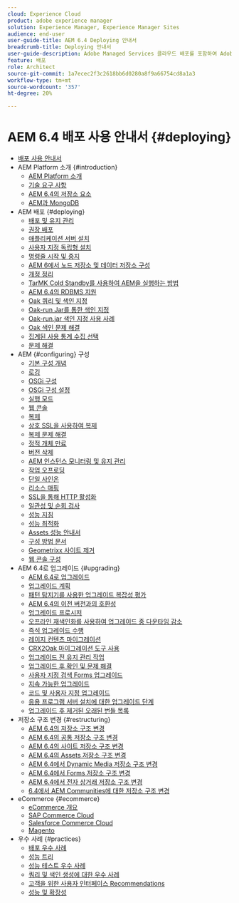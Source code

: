 ```yaml
---
cloud: Experience Cloud
product: adobe experience manager
solution: Experience Manager, Experience Manager Sites
audience: end-user
user-guide-title: AEM 6.4 Deploying 안내서
breadcrumb-title: Deploying 안내서
user-guide-description: Adobe Managed Services 클라우드 배포를 포함하여 Adobe Experience Manager 6.4의 설치, 배포 및 아키텍처에 대해 자세히 알아봅니다.
feature: 배포
role: Architect
source-git-commit: 1a7ecec2f3c2618bb6d0280a8f9a66754cd8a1a3
workflow-type: tm+mt
source-wordcount: '357'
ht-degree: 20%

---
```



# AEM 6.4 배포 사용 안내서 {#deploying}

+ [배포 사용 안내서](home.md)
+ AEM Platform 소개 {#introduction}
   + [AEM Platform 소개](platform.md)
   + [기술 요구 사항](technical-requirements.md)
   + [AEM 6.4의 저장소 요소](storage-elements-in-aem-6.md)
   + [AEM과 MongoDB](aem-with-mongodb.md)
+ AEM 배포 {#deploying}
   + [배포 및 유지 관리](deploy.md)
   + [권장 배포](recommended-deploys.md)
   + [애플리케이션 서버 설치](application-server-install.md)
   + [사용자 지정 독립형 설치](custom-standalone-install.md)
   + [명령줄 시작 및 중지](command-line-start-and-stop.md)
   + [AEM 6에서 노드 저장소 및 데이터 저장소 구성](data-store-config.md)
   + [개정 정리](revision-cleanup.md)
   + [TarMK Cold Standby를 사용하여 AEM을 실행하는 방법](tarmk-cold-standby.md)
   + [AEM 6.4의 RDBMS 지원](rdbms-support-in-aem.md)
   + [Oak 쿼리 및 색인 지정](queries-and-indexing.md)
   + [Oak-run Jar를 통한 색인 지정](indexing-via-the-oak-run-jar.md)
   + [Oak-run.jar 색인 지정 사용 사례](oak-run-indexing-usecases.md)
   + [Oak 색인 문제 해결](troubleshooting-oak-indexes.md)
   + [집계된 사용 통계 수집 선택](opt-in-aggregated-usage-statistics.md)
   + [문제 해결](troubleshooting.md)
+ AEM {#configuring} 구성
   + [기본 구성 개념](configuring.md)
   + [로깅](configure-logging.md)
   + [OSGi 구성](configuring-osgi.md)
   + [OSGi 구성 설정](osgi-configuration-settings.md)
   + [실행 모드](configure-runmodes.md)
   + [웹 콘솔](web-console.md)
   + [복제](replication.md)
   + [상호 SSL을 사용하여 복제](mssl-replication.md)
   + [복제 문제 해결](troubleshoot-rep.md)
   + [정적 개체 만료](expiration-static-objects.md)
   + [버전 삭제](version-purging.md)
   + [AEM 인스턴스 모니터링 및 유지 관리](monitoring-and-maintaining.md)
   + [작업 오프로딩](offloading.md)
   + [단일 사인온](single-sign-on.md)
   + [리소스 매핑](resource-mapping.md)
   + [SSL을 통해 HTTP 활성화](https://experienceleague.adobe.com/docs/experience-manager-64/deploying/configuring/ssl-by-default.html)
   + [일관성 및 순회 검사](consistency-check.md)
   + [성능 지침](performance-guidelines.md)
   + [성능 최적화](configuring-performance.md)
   + [Assets 성능 안내서](assets-performance-sizing.md)
   + [구성 방법 문서](ht-deploy.md)
   + [Geometrixx 사이트 제거](removing-the-geometrixx-sites.md)
   + [웹 콘솔 구성](configuring-web-console.md)
+ AEM 6.4로 업그레이드 {#upgrading}
   + [AEM 6.4로 업그레이드](upgrade.md)
   + [업그레이드 계획](upgrade-planning.md)
   + [패턴 탐지기를 사용한 업그레이드 복잡성 평가](pattern-detector.md)
   + [AEM 6.4의 이전 버전과의 호환성](backward-compatibility.md)
   + [업그레이드 프로시저](upgrade-procedure.md)
   + [오프라인 재색인화를 사용하여 업그레이드 중 다운타임 감소](upgrade-offline-reindexing.md)
   + [즉석 업그레이드 수행](in-place-upgrade.md)
   + [레이지 컨텐츠 마이그레이션](lazy-content-migration.md)
   + [CRX2Oak 마이그레이션 도구 사용](using-crx2oak.md)
   + [업그레이드 전 유지 관리 작업](pre-upgrade-maintenance-tasks.md)
   + [업그레이드 후 확인 및 문제 해결](post-upgrade-checks-and-troubleshooting.md)
   + [사용자 지정 검색 Forms 업그레이드](upgrading-custom-search-forms.md)
   + [지속 가능한 업그레이드](sustainable-upgrades.md)
   + [코드 및 사용자 지정 업그레이드](upgrading-code-and-customizations.md)
   + [응용 프로그램 서버 설치에 대한 업그레이드 단계](app-server-upgrade.md)
   + [업그레이드 후 제거된 오래된 번들 목록](obsolete-bundles.md)
+ 저장소 구조 변경 {#restructuring}
   + [AEM 6.4의 저장소 구조 변경](repository-restructuring.md)
   + [AEM 6.4의 공통 저장소 구조 변경](all-repository-restructuring-in-aem-6-4.md)
   + [AEM 6.4의 사이트 저장소 구조 변경](sites-repository-restructuring-in-aem-6-4.md)
   + [AEM 6.4의 Assets 저장소 구조 변경](assets-repository-restructuring-in-aem-6-4.md)
   + [AEM 6.4에서 Dynamic Media 저장소 구조 변경](dynamicmedia-repository-restructuring-in-aem-6-4.md)
   + [AEM 6.4에서 Forms 저장소 구조 변경](forms-repository-restructuring-in-aem-6-4.md)
   + [AEM 6.4에서 전자 상거래 저장소 구조 변경](ecommerce-repository-restructuring-in-aem-6-4.md)
   + [6.4에서 AEM Communities에 대한 저장소 구조 변경](communities-repository-restructuring-in-aem-6-4.md)
+ eCommerce {#ecommerce}
   + [eCommerce 개요](ecommerce.md)
   + [SAP Commerce Cloud](sap-commerce-cloud.md)
   + [Salesforce Commerce Cloud](https://github.com/adobe/commerce-salesforce)
   + [Magento](https://www.adobe.io/apis/experiencecloud/commerce-integration-framework/integrations.html#!AdobeDocs/commerce-cif-documentation/master/integrations/02-AEM-Magento.md)
+ 우수 사례 {#practices}
   + [배포 우수 사례](best-practices.md)
   + [성능 트리](performance-tree.md)
   + [성능 테스트 우수 사례](best-practices-for-performance-testing.md)
   + [쿼리 및 색인 생성에 대한 우수 사례](best-practices-for-queries-and-indexing.md)
   + [고객을 위한 사용자 인터페이스 Recommendations](ui-recommendations.md)
   + [성능 및 확장성](performance.md)


<!--

To be removed:
[Quickstart for AEM Screens](setting-up-a-basic-project-screens.md)
[Device Control Center](device-control-center.md)
[repository-restructuring-in-aem64](repository-restructuring-in-aem64.md)
[Web Console] (configuring-web-console.md)
[Configuring and Deploying AEM Screens](configuring-screens-introduction.md)
[Kickstart Guide](kickstart-for-aem-screens.md)
/help/sites/deploying/using/performance-lp.md
/help/sites-deploying/do-not-delete-performance-guidelines-pdf.md
/help/sites-deploying/removing-the-geometrixx-sites.md
/help/sites-deploying/consistency-check.md

Redirects:
[(Enabling HTTP Over SSL)](config-ssl.md) redirect to /content/help/en/experience-manager/6-4/sites-administering/ssl-by-default
-->
